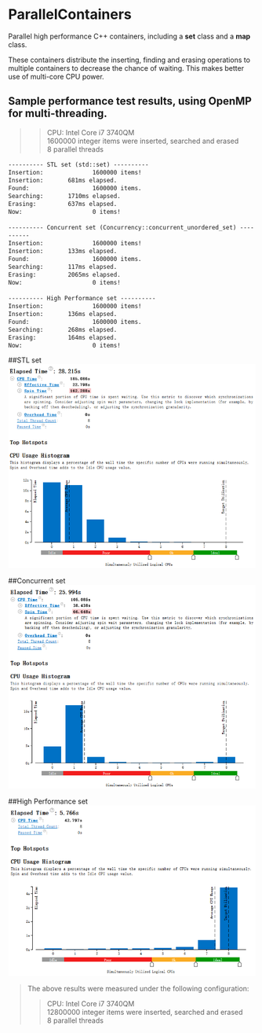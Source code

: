 # ParallelContainers
Parallel high performance C++ containers, including a **set** class and a **map** class.

These containers distribute the inserting, finding and erasing operations to multiple containers to decrease the chance of waiting. This makes better use of multi-core CPU power.

## Sample performance test results, using OpenMP for multi-threading.
>> CPU: Intel Core i7 3740QM
<br> 1600000 integer items were inserted, searched and erased
<br> 8 parallel threads

```
---------- STL set (std::set) ----------
Insertion:              1600000 items!
Insertion:       681ms elapsed.
Found:                  1600000 items.
Searching:       1710ms elapsed.
Erasing:         637ms elapsed.
Now:                    0 items!

---------- Concurrent set (Concurrency::concurrent_unordered_set) ----------
Insertion:              1600000 items!
Insertion:       133ms elapsed.
Found:                  1600000 items.
Searching:       117ms elapsed.
Erasing:         2065ms elapsed.
Now:                    0 items!

---------- High Performance set ----------
Insertion:              1600000 items!
Insertion:       136ms elapsed.
Found:                  1600000 items.
Searching:       268ms elapsed.
Erasing:         164ms elapsed.
Now:                    0 items!
```


##STL set![STL set](https://github.com/huxia1124/ParallelContainers/blob/master/SampleResults/stl_set.png?v2)

##Concurrent set![Concurrent set](https://github.com/huxia1124/ParallelContainers/blob/master/SampleResults/concurrent_set.png?v2)

##High Performance set![High Performance set](https://github.com/huxia1124/ParallelContainers/blob/master/SampleResults/high_performance_set.png?v2)
 

> The above results were measured under the following configuration:
>> CPU: Intel Core i7 3740QM
<br> 12800000 integer items were inserted, searched and erased
<br> 8 parallel threads
